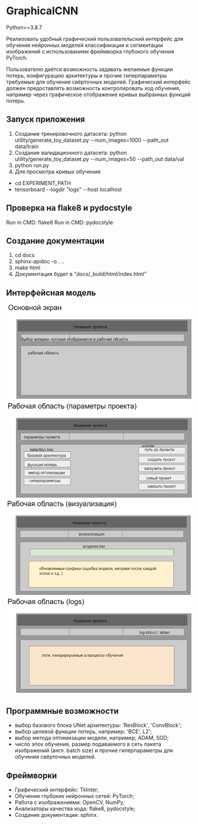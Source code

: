 # GraphicalCNN

Python==3.8.7

Реализовать удобный графический пользовательский интерфейс для обучения нейронных моделей
классификации и сегментации изображений с использованием фреймворка глубокого
обучения PyTorch.

Пользователю даётся возможность задавать желаемые функции потерь, конфигурацию архитектуры
и прочие гиперпараметры требуемые для обучения свёрточных моделей.
Графический интерфейс должен предоставлять возможность контролировать ход обучения, например
через графическое отображение кривых выбранных функций потерь.

## Запуск приложения
1. Создание тренировочного датасета: python utility/generate_toy_dataset.py --num_images=1000 --path_out data/train
2. Создание валидационного датасета: python utility/generate_toy_dataset.py --num_images=50 --path_out data/val
3. python run.py
4. Для просмотра кривых обучения:
* cd EXPERIMENT_PATH
* tensorboard --logdir "logs" --host localhost

## Проверка на flake8 и pydocstyle
Run in CMD: flake8
Run in CMD: pydocstyle

## Создание документации
1. cd docs
2. sphinx-apidoc -o . ..
3. make html
4. Документация будет в "docs/_build/html/index.html"


## Интерфейсная модель
![alt text](imgs/img1.png)
![alt text](imgs/img2.png)
![alt text](imgs/img3.png)
![alt text](imgs/img4.png)

## Программные возможности
* выбор базового блока UNet архитектуры: 'ResBlock', 'ConvBlock';
* выбор целевой функции потерь, например: 'BCE', L2';
* выбор метода оптимизации модели, например; ADAM, SGD;
* число эпох обучения, размер подаваемого в сеть пакета изображений (англ. batch size)
и прочие гиперпараметры для обучения свёрточных моделей.

## Фреймворки
* Графический интерфейс: TkInter;
* Обучение глубоких нейронных сетей: PyTorch;
* Работа с изображениями: OpenCV, NumPy;
* Анализаторы качества кода: flake8, pydocstyle;
* Создание документации: sphinx.
